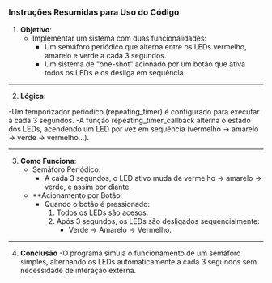 ### Instruções Resumidas para Uso do Código

1. **Objetivo**:
   - Implementar um sistema com duas funcionalidades:
     - Um semáforo periódico que alterna entre os LEDs vermelho, amarelo e verde a cada 3 segundos.
     - Um sistema de "one-shot" acionado por um botão que ativa todos os LEDs e os desliga em sequência.

---

2. **Lógica**:

  -Um temporizador periódico (repeating_timer) é configurado para executar a cada 3 segundos.
  -A função repeating_timer_callback alterna o estado dos LEDs, acendendo um LED por vez em sequência (vermelho → amarelo → verde → vermelho...).

---

3. **Como Funciona**:
   - Semáforo Periódico:
     - A cada 3 segundos, o LED ativo muda de vermelho → amarelo → verde, e assim por diante.
   - **Acionamento por Botão:
     - Quando o botão é pressionado:
       1. Todos os LEDs são acesos.
       2. Após 3 segundos, os LEDs são desligados sequencialmente:
          - Verde → Amarelo → Vermelho.

---

4. **Conclusão**
  -O programa simula o funcionamento de um semáforo simples, alternando os LEDs automaticamente a cada 3 segundos sem necessidade de interação externa.   

